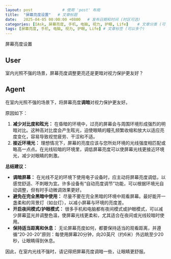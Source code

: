 ```yaml
---
layout: post             # 使用 'post' 布局
title:  "屏幕亮度设置"   # 文章标题
date:   2025-04-05 00:00:00 +0800   # 发布日期和时间 (时区可选)
categories: [IAsk, 屏幕亮度, 手机, 电脑, 视力, 护眼, Life]    # 文章分类 (可以多个)
tags: [屏幕亮度, 手机, 电脑, 视力, 护眼, Life] # 文章标签 (可以多个)
---
```


屏幕亮度设置

## User

室内光照不强的场景，屏幕亮度调整更亮还是更暗对视力保护更友好？

## Agent

在室内光照不强的场景下，将屏幕亮度**调暗**对视力保护更友好。

原因如下：

1.  **减少对比度和眩光：** 在昏暗的环境中，过亮的屏幕会与周围环境形成强烈的明暗对比。这种高对比度会产生眩光，迫使眼睛的瞳孔频繁收缩和放大以适应亮度变化，容易导致视觉疲劳、干涩和不适。
2.  **接近环境光：** 理想情况下，屏幕的亮度应该与您所处环境的光线强度相匹配或略高一点点。在光线较暗的环境里，调低屏幕亮度可以使屏幕光线更接近环境光，减少对眼睛的刺激。

**总结建议：**

* **调暗屏幕：** 在光线不足的环境下使用电子设备时，应主动将屏幕亮度调低，以感觉舒适、不刺眼为宜。许多设备有“自动亮度调节”功能，可以根据环境光自动调整，但有时手动微调效果更好。
* **避免在完全黑暗中使用：** 尽量不要在完全黑暗的环境中观看屏幕。最好能开一盏柔和的背景灯（如台灯），以减小屏幕与环境的亮度差。
* **开启夜间模式/护眼模式：** 很多手机和电脑都有夜间模式或护眼模式，可以减少屏幕蓝光并调整色温，使屏幕光线更柔和，尤其适合在夜间或光线较暗时使用。
* **保持适当距离和休息：** 无论屏幕亮度如何，都要保持适当的观看距离，并遵循“20-20-20”原则：每使用屏幕20分钟，向20英尺（约6米）外远眺至少20秒，让眼睛得到休息。

因此，在室内光线不强时，请记得把屏幕亮度调暗一些，让眼睛更舒服。